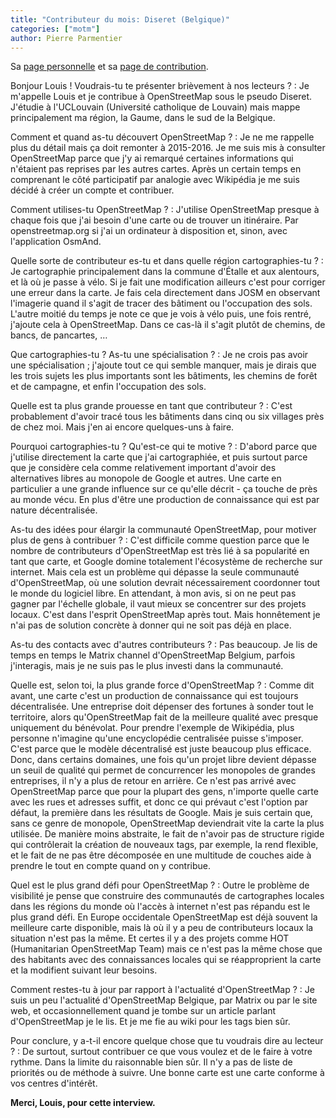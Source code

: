 ```yaml
---
title: "Contributeur du mois: Diseret (Belgique)"
categories: ["motm"]
author: Pierre Parmentier
---
```


Sa [page personnelle](https://www.openstreetmap.org/user/Diseret) et sa [page de contribution](https://hdyc.neis-one.org/?Diseret).

Bonjour Louis ! Voudrais-tu te présenter brièvement à nos lecteurs ?
: Je m'appelle Louis et je contribue à OpenStreetMap sous le pseudo Diseret. J'étudie à l'UCLouvain (Université catholique de Louvain) mais mappe principalement ma région, la Gaume, dans le sud de la Belgique.

Comment et quand as-tu découvert OpenStreetMap ?
: Je ne me rappelle plus du détail mais ça doit remonter à 2015-2016. Je me suis mis à consulter OpenStreetMap parce que j'y ai remarqué certaines informations qui n'étaient pas reprises par les autres cartes. Après un certain temps en comprenant le côté participatif par analogie avec Wikipédia je me suis décidé à créer un compte et contribuer.

Comment utilises-tu OpenStreetMap ?
: J'utilise OpenStreetMap presque à chaque fois que j'ai besoin d'une carte ou de trouver un itinéraire. Par openstreetmap.org si j'ai un ordinateur à disposition et, sinon, avec l'application OsmAnd.

Quelle sorte de contributeur es-tu et dans quelle région cartographies-tu ?
: Je cartographie principalement dans la commune d'Étalle et aux alentours, et là où je passe à vélo. Si je fait une modification ailleurs c'est pour corriger une erreur dans la carte. Je fais cela directement dans JOSM en observant l'imagerie quand il s'agit de tracer des bâtiment ou l'occupation des sols. L'autre moitié du temps je note ce que je vois à vélo puis, une fois rentré, j'ajoute cela à OpenStreetMap. Dans ce cas-là il s'agit plutôt de chemins, de bancs, de pancartes, …

Que cartographies-tu ? As-tu une spécialisation ?
: Je ne crois pas avoir une spécialisation ; j'ajoute tout ce qui semble manquer, mais je dirais que les trois sujets les plus importants sont les bâtiments, les chemins de forêt et de campagne, et enfin l'occupation des sols.

Quelle est ta plus grande prouesse en tant que contributeur ?
: C'est probablement d'avoir tracé tous les bâtiments dans cinq ou six villages près de chez moi. Mais j'en ai encore quelques-uns à faire.

Pourquoi cartographies-tu ? Qu'est-ce qui te motive ?
: D'abord parce que j'utilise directement la carte que j'ai cartographiée, et puis surtout parce que je considère cela comme relativement important d'avoir des alternatives libres au monopole de Google et autres. Une carte en particulier a une grande influence sur ce qu'elle décrit - ça touche de près au monde vécu. En plus d'être une production de connaissance qui est par nature décentralisée.

As-tu des idées pour élargir la communauté OpenStreetMap, pour motiver plus de gens à contribuer ?
: C'est difficile comme question parce que le nombre de contributeurs d'OpenStreetMap est très lié à sa popularité en tant que carte, et Google domine totalement l'écosystème de recherche sur internet. Mais cela est un problème qui dépasse la seule communauté d'OpenStreetMap, où une solution devrait nécessairement coordonner tout le monde du logiciel libre. En attendant, à mon avis, si on ne peut pas gagner par l'échelle globale, il vaut mieux se concentrer sur des projets locaux. C'est dans l'esprit OpenStreetMap après tout. Mais honnêtement je n'ai pas de solution concrète à donner qui ne soit pas déjà en place.

As-tu des contacts avec d'autres contributeurs ?
: Pas beaucoup. Je lis de temps en temps le Matrix channel d'OpenStreetMap Belgium, parfois j'interagis, mais je ne suis pas le plus investi dans la communauté.

Quelle est, selon toi, la plus grande force d'OpenStreetMap ?
: Comme dit avant, une carte c'est un production de connaissance qui est toujours décentralisée. Une entreprise doit dépenser des fortunes à sonder tout le territoire, alors qu'OpenStreetMap fait de la meilleure qualité avec presque uniquement du bénévolat. Pour prendre l'exemple de Wikipédia, plus personne n'imagine qu'une encyclopédie centralisée puisse s'imposer. C'est parce que le modèle décentralisé est juste beaucoup plus efficace. Donc, dans certains domaines, une fois qu'un projet libre devient dépasse un seuil de qualité qui permet de concurrencer les monopoles de grandes entreprises, il n'y a plus de retour en arrière. Ce n'est pas arrivé avec OpenStreetMap parce que pour la plupart des gens, n'importe quelle carte avec les rues et adresses suffit, et donc ce qui prévaut c'est l'option par défaut, la première dans les résultats de Google. Mais je suis certain que, sans ce genre de monopole, OpenStreetMap deviendrait vite la carte la plus utilisée. De manière moins abstraite, le fait de n'avoir pas de structure rigide qui contrôlerait la création de nouveaux tags, par exemple, la rend flexible, et le fait de ne pas être décomposée en une multitude de couches aide à prendre le tout en compte quand on y contribue.

Quel est le plus grand défi pour OpenStreetMap ?
: Outre le problème de visibilité je pense que construire des communautés de cartographes locales dans les régions du monde où l'accès à internet n'est pas répandu est le plus grand défi. En Europe occidentale OpenStreetMap est déjà souvent la meilleure carte disponible, mais là où il y a peu de contributeurs locaux la situation n'est pas la même. Et certes il y a des projets comme HOT (Humanitarian OpenStreetMap Team) mais ce n'est pas la même chose que des habitants avec des connaissances locales qui se réapproprient la carte et la modifient suivant leur besoins.

Comment restes-tu à jour par rapport à l'actualité d'OpenStreetMap ?
: Je suis un peu l'actualité d'OpenStreetMap Belgique, par Matrix ou par le site web, et occasionnellement quand je tombe sur un article parlant d'OpenStreetMap je le lis. Et je me fie au wiki pour les tags bien sûr.

Pour conclure, y a-t-il encore quelque chose que tu voudrais dire au lecteur ?
: De surtout, surtout contribuer ce que vous voulez et de le faire à votre rythme. Dans la limite du raisonnable bien sûr. Il n'y a pas de liste de priorités ou de méthode à suivre. Une bonne carte est une carte conforme à vos centres d'intérêt.

**Merci, Louis, pour cette interview.**
